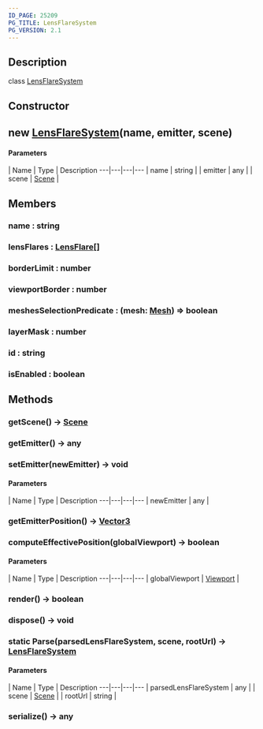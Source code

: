 ```yaml
---
ID_PAGE: 25209
PG_TITLE: LensFlareSystem
PG_VERSION: 2.1
---
```

## Description

class [LensFlareSystem](/classes/3.1/LensFlareSystem)



## Constructor

## new [LensFlareSystem](/classes/3.1/LensFlareSystem)(name, emitter, scene)



#### Parameters
 | Name | Type | Description
---|---|---|---
 | name | string | 
 | emitter | any | 
 | scene | [Scene](/classes/3.1/Scene) | 
## Members

### name : string



### lensFlares : [LensFlare](/classes/3.1/LensFlare)[]



### borderLimit : number



### viewportBorder : number



### meshesSelectionPredicate : (mesh: [Mesh](/classes/3.1/Mesh)) =&gt; boolean



### layerMask : number



### id : string



### isEnabled : boolean



## Methods

### getScene() &rarr; [Scene](/classes/3.1/Scene)


### getEmitter() &rarr; any


### setEmitter(newEmitter) &rarr; void



#### Parameters
 | Name | Type | Description
---|---|---|---
 | newEmitter | any | 

### getEmitterPosition() &rarr; [Vector3](/classes/3.1/Vector3)


### computeEffectivePosition(globalViewport) &rarr; boolean



#### Parameters
 | Name | Type | Description
---|---|---|---
 | globalViewport | [Viewport](/classes/3.1/Viewport) | 

### render() &rarr; boolean


### dispose() &rarr; void


### static Parse(parsedLensFlareSystem, scene, rootUrl) &rarr; [LensFlareSystem](/classes/3.1/LensFlareSystem)



#### Parameters
 | Name | Type | Description
---|---|---|---
 | parsedLensFlareSystem | any | 
 | scene | [Scene](/classes/3.1/Scene) | 
 | rootUrl | string | 
### serialize() &rarr; any



